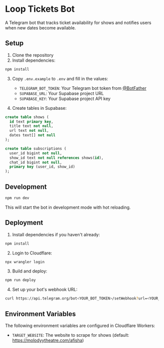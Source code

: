# Loop Tickets Bot

A Telegram bot that tracks ticket availability for shows and notifies users when new dates become available.

## Setup

1. Clone the repository
2. Install dependencies:

```bash
npm install
```

3. Copy `.env.example` to `.env` and fill in the values:
   - `TELEGRAM_BOT_TOKEN`: Your Telegram bot token from [@BotFather](https://t.me/botfather)
   - `SUPABASE_URL`: Your Supabase project URL
   - `SUPABASE_KEY`: Your Supabase project API key

4. Create tables in Supabase:

```sql
create table shows (
  id text primary key,
  title text not null,
  url text not null,
  dates text[] not null
);

create table subscriptions (
  user_id bigint not null,
  show_id text not null references shows(id),
  chat_id bigint not null,
  primary key (user_id, show_id)
);
```

## Development

```bash
npm run dev
```

This will start the bot in development mode with hot reloading.

## Deployment

1. Install dependencies if you haven't already:

```bash
npm install
```

2. Login to Cloudflare:

```bash
npx wrangler login
```

3. Build and deploy:

```bash
npm run deploy
```

4. Set up your bot's webhook URL:

```bash
curl https://api.telegram.org/bot<YOUR_BOT_TOKEN>/setWebhook?url=<YOUR_WORKER_URL>/webhook
```

## Environment Variables

The following environment variables are configured in Cloudflare Workers:

- `TARGET_WEBSITE`: The website to scrape for shows (default: https://molodyytheatre.com/afisha)
